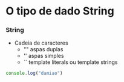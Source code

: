 # O tipo de dado String

### String

* Cadeia de caracteres
    * "" aspas duplas
    * '' aspas simples
    * `` template literals ou template strings

```js
console.log("damiao")
```
